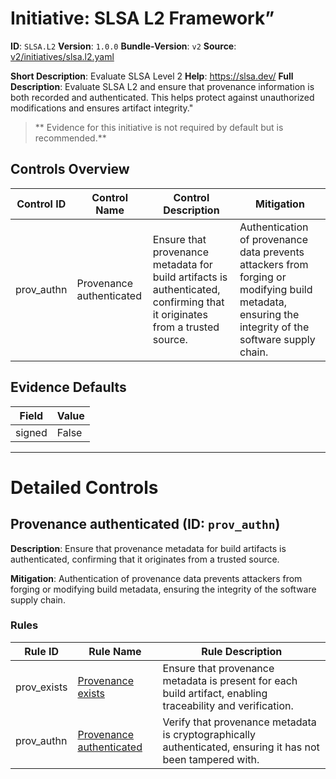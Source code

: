 # Initiative: SLSA L2 Framework”

 **ID**: `SLSA.L2`
 **Version**: `1.0.0`
 **Bundle-Version**: `v2`
 **Source**: [v2/initiatives/slsa.l2.yaml](https://github.com/scribe-public/sample-policies/v2/initiatives/slsa.l2.yaml)

 **Short Description**: Evaluate SLSA Level 2
 **Help**: https://slsa.dev/
 **Full Description**:
Evaluate SLSA L2 and ensure that provenance information is both recorded and authenticated. This helps protect against unauthorized modifications and ensures artifact integrity."

> ** Evidence for this initiative is not required by default but is recommended.**

## Controls Overview

| Control ID | Control Name | Control Description | Mitigation |
|------------|--------------|---------------------|------------|
| prov_authn | Provenance authenticated | Ensure that provenance metadata for build artifacts is authenticated, confirming that it originates from a trusted source. | Authentication of provenance data prevents attackers from forging or modifying build metadata, ensuring the integrity of the software supply chain. |

## Evidence Defaults

| Field | Value |
|-------|-------|
| signed | False |

---

# Detailed Controls

## Provenance authenticated (ID: `prov_authn`)
**Description**: Ensure that provenance metadata for build artifacts is authenticated, confirming that it originates from a trusted source.

**Mitigation**: Authentication of provenance data prevents attackers from forging or modifying build metadata, ensuring the integrity of the software supply chain.

### Rules

| Rule ID | Rule Name | Rule Description |
|---------|-----------|------------------|
| prov_exists | [Provenance exists](../rules/slsa/l1-provenance-exists.md) | Ensure that provenance metadata is present for each build artifact, enabling traceability and verification. |
| prov_authn | [Provenance authenticated](../rules/slsa/l2-provenance-authenticated.md) | Verify that provenance metadata is cryptographically authenticated, ensuring it has not been tampered with. |
